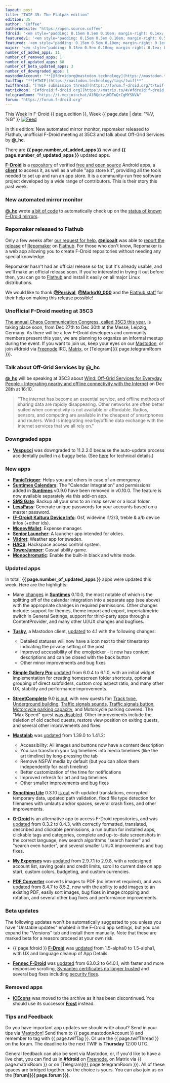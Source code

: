 ```yaml
---
layout: post
title: "TWIF 35: The Flatpak edition"
edition: 35
author: "Coffee"
authorWebsite: "https://open.source.coffee"
fdroid: '<em style="padding: 0.15em 0.5em 0.10em; margin-right: 0.1ex; border-style: solid; border-width: medium; border-radius: 1em; color: #0d47a1; font-style: normal; font-weight: bold;">F-Droid</em>'
featuredv1: '<em style="padding: 0.15em 0.5em 0.10em; margin-right: 0.5ex; box-shadow: 0.1em 0.05em 0.1em rgba(0, 0, 0, 0.3); border-radius: 1em; color: black; background: linear-gradient(orange, yellow);">Featured</em>'
featured: '<em style="padding: 0.15em 0.5em 0.10em; margin-right: 0.1ex; border-style: solid; border-width: medium; border-radius: 1em; color: orange; font-style: normal; font-weight: bold;">Featured</em>'
major: '<em style="padding: 0.15em 0.5em 0.10em; margin-right: 0.1ex; border-style: solid; border-width: medium; border-radius: 1em; color: #8ab000; font-style: normal; font-weight: bold;">Major</em>'
number_of_added_apps: 11
number_of_removed_apps: 1
number_of_updated_apps: 68
number_of_beta_updated_apps: 3
number_of_downgraded_apps: 1
mastodonAccount: "**[@fdroidorg@mastodon.technology](https://mastodon.technology/@fdroidorg)**"
twifTag: "**[#TWIF](https://mastodon.technology/tags/twif)**"
twifThread: "[TWIF submission thread](https://forum.f-droid.org/t/twif-submission-thread)"
matrixRoom: "[#fdroid:f-droid.org](https://matrix.to/#/#fdroid:f-droid.org)"
telegramRoom: "https://t.me/joinchat/AlRQekvjWDTuQrCgMYSNVA"
forum: "https://forum.f-droid.org"
---
```


This Week In F-Droid {{ page.edition }}, Week {{ page.date | date: "%V, %G" }} <a href="{{ site.baseurl }}/feed.xml"><img src="{{ site.baseurl }}/assets/Feed-icon-16x16.png" alt="Feed"></a>

In this edition: New automated mirror monitor, repomaker released to Flathub, unofficial F-Droid meeting at 35C3 and talk about Off-Grid Services by **@\_hc**.

There are **{{ page.number_of_added_apps }}** new and **{{ page.number_of_updated_apps }}** updated apps.

<!--more-->

**[F-Droid](https://f-droid.org/)** is a [repository](https://f-droid.org/packages/) of verified [free and open source](https://en.wikipedia.org/wiki/Free_and_open-source_software) Android apps, a **[client](https://f-droid.org/app/org.fdroid.fdroid)** to access it, as well as a whole "app store kit", providing all the tools needed to set up and run an app store. It is a community-run free software project developed by a wide range of contributors. This is their story this past week.

### New automated mirror monitor

**[@\_hc](https://forum.f-droid.org/u/hans)** wrote [a bit of code](https://gitlab.com/fdroid/mirror-monitor) to automatically check up on the [status of known F-Droid mirrors](https://fdroid.gitlab.io/mirror-monitor/).

### Repomaker released to Flathub

Only a few weeks after [our request for help](https://mastodon.technology/@fdroidorg/101125670095790694), **[@nicoalt](https://forum.f-droid.org/u/nicoalt)** was able to [report the release](https://mastodonten.de/@nicoalt/101246351037397549) of [Repomaker](https://f-droid.org/repomaker/) on [Flathub](https://flathub.org). For those who don't know, Repomaker is a web app allowing you to create F-Droid repositories without needing any special knowledge.

Repomaker hasn't had an official release so far, but it's already usable, and we'll make an official release soon. If you're interested in trying it out before then, you can go to [Flathub](https://flathub.org/apps/details/org.fdroid.Repomaker) and install it easily on all major Linux distributions.

We would like to thank **[@Persival](https://gitlab.com/Persival)**, **[@Marko10_000](https://gitlab.com/Marko10_000)** and the [Flathub staff](https://flathub.org/about) for their help on making this release possible!

### Unofficial F-Droid meeting at 35C3

[The annual Chaos Communication Congress, called 35C3 this year](https://events.ccc.de/congress/2018/wiki/index.php/Main_Page), is taking place soon, from Dec 27th to Dec 30th at the Messe, Leipzig, Germany. As there will be a few F-Droid developers and community members present this year, we are planning to organize an informal meetup during the event. If you want to join us, keep your eyes on our [Mastodon](https://joinmastodon.org), or join #fdroid via [Freenode](https://freenode.net) IRC, [Matrix](https://matrix.to/#/#fdroid:f-droid.org), or [Telegram]({{ page.telegramRoom }}).

### Talk about Off-Grid Services by **@\_hc**

**[@\_hc](https://forum.f-droid.org/u/hans)** will be speaking at 35C3 about [Wind: Off-Grid Services for Everyday People - Integrating nearby and offline connectivity with the Internet](https://fahrplan.events.ccc.de/congress/2018/Fahrplan/events/9595.html) on Dec 28th at 16:10.

> "The internet has become an essential service, and offline methods of sharing data are rapidly disappearing. Other networks are often better suited when connectivity is not available or affordable.  Radios, sensors, and computing are available in the cheapest of smartphones and routers. Wind is integrating nearby/offline data exchange with the internet services that we all rely on."

### Downgraded apps

* **[Vespucci](https://f-droid.org/app/de.blau.android)** was downgraded to 11.2.2.0 because the auto-update process accidentally pulled in a buggy beta. (See [here](https://github.com/MarcusWolschon/osmeditor4android/issues/796#issuecomment-448131335) for technical details.)

### New apps

* **[PanicTrigger](https://f-droid.org/app/at.tacticaldevc.panictrigger)**: Helps you and others in case of an emergency.
* **[Suntimes Calendars](https://f-droid.org/app/com.forrestguice.suntimescalendars)**: The "Calendar Integration" and permissions added in **[Suntimes](https://f-droid.org/app/com.forrestguice.suntimeswidget)** v0.9.0 have been removed in v0.10.0. The feature is now available separately via this add-on app.
* **[SMS Gate](https://f-droid.org/app/com.github.axet.smsgate)**: Backup all your sms to an imap server or a local folder.
* **[LessPass](https://f-droid.org/app/com.lesspass.android)**: Generate unique passwords for your accounts based on a master password.
* **[(F-Droid) Kaltura Device Info](https://f-droid.org/app/com.oF2pks.kalturadeviceinfos)**: Gsf, widevine l1/2/3, treble & a/b device infos (+other ids).
* **[MoneyWallet](https://f-droid.org/app/com.oriondev.moneywallet)**: Expense manager.
* **[Senior Launcher](https://f-droid.org/app/de.nodomain.tobihille.seniorlauncher)**: A launcher app intended for oldies.
* **[Vädret](https://f-droid.org/app/fi.kroon.vadret)**: Weather app for sweden.
* **[HACS](https://f-droid.org/app/io.mainframe.hacs)**: Hackspace access control system.
* **[TowerJumper](https://f-droid.org/app/org.pipoypipagames.towerjumper)**: Casual ability game.
* **[Monochromatic](https://f-droid.org/app/uk.co.richyhbm.monochromatic)**: Enable the built-in black and white mode.

### Updated apps

In total, **{{ page.number_of_updated_apps }}** apps were updated this week. Here are the highlights:

* Many [changes](https://github.com/forrestguice/SuntimesWidget/blob/HEAD/CHANGELOG.md) in **[Suntimes](https://f-droid.org/app/com.forrestguice.suntimeswidget)** 0.10.0, the most notable of which is the splitting off of the calendar integration into a separate app (see above) with the appropriate changes in required permissions. Other changes include: support for themes, theme import and export, imperial/metric switch in General Settings, support for third-party apps through a ContentProvider, and many other UI/UX changes and bugfixes.

* **[Tusky](https://f-droid.org/app/com.keylesspalace.tusky)**, a Mastodon client, [updated](https://github.com/tuskyapp/Tusky/releases) to 4.1 with the following changes:
  * Detailed statuses will now have a icon next to their timestamp indicating the privacy setting of the post
  * Improved accessibility of the emojipicker - it now has content descriptions and can be closed with the back button
  * Other minor improvements and bug fixes

* **[Simple Gallery Pro](https://f-droid.org/app/com.simplemobiletools.gallery.pro)** [updated](https://github.com/SimpleMobileTools/Simple-Gallery/blob/HEAD/CHANGELOG.md) from 6.0.4 to 6.1.0, with an initial widget implementation for creating homescreen folder shortcuts, optional grouping of direct subfolders, custom crop aspect ratio, and many other UX, stability and performance improvements.

* **[StreetComplete](https://f-droid.org/app/de.westnordost.streetcomplete)** 9.0 [is out](https://github.com/westnordost/StreetComplete/releases), with new quests for: [Track type](https://github.com/westnordost/StreetComplete/pull/959), [Underground building](https://github.com/westnordost/StreetComplete/issues/912), [Traffic signals sounds](https://github.com/westnordost/StreetComplete/pull/1268), [Traffic signals button](https://github.com/westnordost/StreetComplete/issues/574), [Motorcycle parking capacity](https://github.com/westnordost/StreetComplete/issues/1181), and Motorcycle parking covered. The "Max Speed" quest [was disabled](https://github.com/westnordost/StreetComplete/issues/1281). Other improvements include the deletion of old cached quests, restore view position on exiting quests, and several other improvements and fixes.

* **[Mastalab](https://f-droid.org/app/fr.gouv.etalab.mastodon)** was [updated](https://gitlab.com/tom79/mastalab/tags) from 1.39.0 to 1.41.2:
  * Accessibility: All images and buttons now have a content description
  * You can transform your tag timelines into media timelines (like the art timeline) by long-pressing the tab
  * Remove NSFW media by default (but you can allow them independently for each timeline)
  * Better customization of the time for notifications
  * Improved refresh for art and tag timelines
  * Other smaller improvements and bug fixes

* **[Syncthing Lite](https://f-droid.org/app/net.syncthing.lite)** 0.3.10 [is out](https://github.com/syncthing/syncthing-lite/releases) with updated translations, encrypted temporary data, updated path validation, fixed file type detection for filenames with umlauts and/or spaces, several crash fixes, and other improvements.

* **[G-Droid](https://f-droid.org/app/org.gdroid.gdroid)** is an alternative app to access F-Droid repositories, and was [updated](https://gitlab.com/gdroid/gdroidclient/tags) from 0.3.2 to 0.4.3, with correctly formatted, translated, described and clickable permissions, a run button for installed apps, clickable tags and categories, complete and up-to-date screenshots in the correct language, new search algorithms "search harder" and "search even harder", and several smaller UI/UX improvements and bug fixes.

* **[My Expenses](https://f-droid.org/app/org.totschnig.myexpenses)** was [updated](http://www.myexpenses.mobi/#versionlist) from 2.9.7.1 to 2.9.8, with a redesigned account list, saving goals and credit limits, scroll to current date on app start, custom colors, budgeting, and custom currencies.
 
* **[PDF Converter](https://f-droid.org/app/swati4star.createpdf)** converts images to PDF (no internet required), and was [updated](https://github.com/Swati4star/Images-to-PDF/releases) from 8.4.7 to 8.5.2, now with the ability to add images to an existing PDF, easily sort images, bug fixes in image cropping and rotation, and several other bug fixes and performance improvements.

### Beta updates

The following updates won't be automatically suggested to you unless you have "Unstable updates" enabled in the F-Droid app settings, but you can expand the "Versions" tab and install them manually. Note that these are marked beta for a reason: proceed at your own risk.

* {{ page.fdroid }} **[F-Droid](https://f-droid.org/app/org.fdroid.fdroid)** was [updated](https://gitlab.com/fdroid/fdroidclient/raw/HEAD/CHANGELOG.md) from 1.5-alpha0 to 1.5-alpha1, with UX and language cleanup of App Details.

* **[Fennec F-Droid](https://f-droid.org/app/org.mozilla.fennec_fdroid)** was [updated](https://www.mozilla.org/en-US/firefox/android/notes/) from 63.0.2 to 64.0.1, with faster and more responsive scrolling, [Symantec certificates no longer trusted](https://blog.mozilla.org/security/2018/07/30/update-on-the-distrust-of-symantec-tls-certificates/) and several bug fixes including [security fixes](https://www.mozilla.org/security/advisories/mfsa2018-29/).

### Removed apps

* **[ICEcons](https://f-droid.org/wiki/page/ovh.ice.icecons)** was moved to the archive as it has been discontinued. You should use its successor **[Frost](https://f-droid.org/app/com.dkanada.icecons)** instead.

### Tips and Feedback

Do you have important app updates we should write about? Send in your tips via [Mastodon](https://joinmastodon.org)! Send them to {{ page.mastodonAccount }} and remember to tag with {{ page.twifTag }}. Or use the {{ page.twifThread }} on the forum. The deadline to the next TWIF is **Thursday** 12:00 UTC.

General feedback can also be sent via Mastodon, or, if you'd like to have a live chat, you can find us in **#fdroid** on [Freenode](https://freenode.net), on Matrix via {{ page.matrixRoom }} or on [Telegram]({{ page.telegramRoom }}). All of these spaces are bridged together, so the choice is yours. You can also join us on the **[forum]({{ page.forum }})**.
